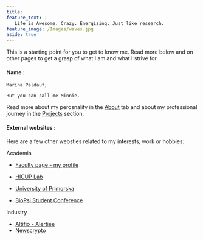 ```yaml
---
title:
feature_text: |
   Life is Awesome. Crazy. Energizing. Just like research.
feature_image: /Images/waves.jpg
aside: true
---
```


This is a starting point for you to get to know me. Read more below and on other pages to get a grasp of what I am and what I strive for.


#### Name : 

    Marina Paldauf; 
  
    But you can call me Minnie.
      

Read more about my perosnality in the [About](https://marina225.github.io/about/) tab and about my professional journey in the [Projects](https://marina225.github.io/projects/) section.


#### External websites :

Here are a few other websties related to my interests, work or hobbies:

Academia
- [Faculty page - my profile](https://www.famnit.upr.si/en/about-faculty/staff/marina.paldauf/)
- [HICUP Lab](https://hicup.famnit.upr.si/)
- [University of Primorska](https://www.upr.si/en)

- [BioPsi Student Conference](https://bio-psi-konferenca.famnit.upr.si/en/)

Industry
- [Altifio - Alertiee](https://alertiee.io/)
- [Newscrypto](https://newscrypto.io/)




